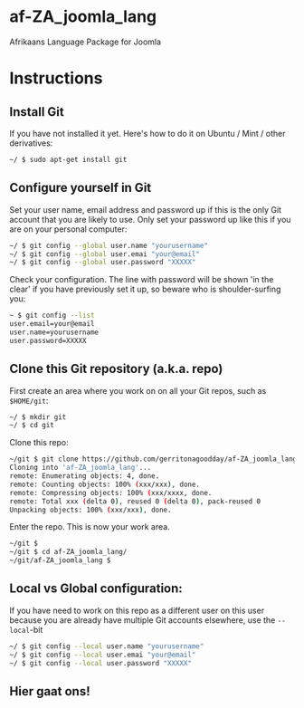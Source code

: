 # af-ZA_joomla_lang
Afrikaans Language Package for Joomla

# Instructions

## Install Git

If you have not installed it yet. Here's how to do it on Ubuntu / Mint / other derivatives:

```bash
~/ $ sudo apt-get install git
```

## Configure yourself in Git

Set your user name, email address and password up if this is the only Git account that you are likely to use. Only set your password up like this if you are on your personal computer:
```bash
~/ $ git config --global user.name "yourusername"
~/ $ git config --global user.emai "your@email"
~/ $ git config --global user.password "XXXXX"
```

Check your configuration. The line with password will be shown 'in the clear' if you have previously set it up, so beware who is shoulder-surfing you: 
```bash
~ $ git config --list
user.email=your@email
user.name=yourusername
user.password=XXXXX
```

## Clone this Git repository (a.k.a. repo)

First create an area where you work on on all your Git repos, such as ```$HOME/git```:
```bash
~/ $ mkdir git
~/ $ cd git
```

Clone this repo:
```bash
~/git $ git clone https://github.com/gerritonagoodday/af-ZA_joomla_lang.git
Cloning into 'af-ZA_joomla_lang'...
remote: Enumerating objects: 4, done.
remote: Counting objects: 100% (xxx/xxx), done.
remote: Compressing objects: 100% (xxx/xxxx, done.
remote: Total xxx (delta 0), reused 0 (delta 0), pack-reused 0
Unpacking objects: 100% (xxx/xxx), done.
```

Enter the repo. This is now your work area.
```bash
~/git $ 
~/git $ cd af-ZA_joomla_lang/
~/git/af-ZA_joomla_lang $ 
```

## Local vs Global configuration:

If you have need to work on this repo as a different user on this user because you are already have multiple Git accounts elsewhere, use the ```--local```-bit 

```bash
~/ $ git config --local user.name "yourusername"
~/ $ git config --local user.emai "your@email"
~/ $ git config --local user.password "XXXXX"
```

## Hier gaat ons!
